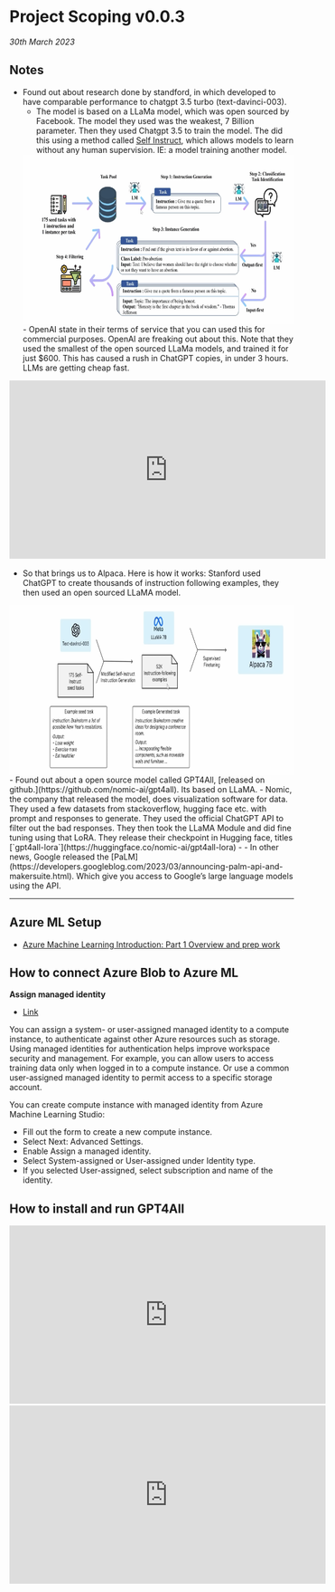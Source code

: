 # Project Scoping v0.0.3

*30th March 2023*



## Notes

- Found out about research done by standford, in which developed to have comparable performance to chatgpt 3.5 turbo (text-davinci-003).
   - The model is based on a LLaMa model, which was open sourced by Facebook. The model they used was the weakest, 7 Billion parameter. Then they used Chatgpt 3.5 to train the model. The did this using a method called [Self Instruct](https://arxiv.org/pdf/2212.10560.pdf), which allows models to learn without any human supervision. IE: a model training another model.
   <img src="../../../resources/images/project_documentation/scoping/self-instruct.png" style="height:300px; display: block; margin-right: auto; margin-left: auto;">
   - OpenAI state in their terms of service that you can used this for commercial purposes. OpenAI are freaking out about this. Note that they used the smallest of the open sourced LLaMa models, and trained it for just $600. This has caused a rush in ChatGPT copies, in under 3 hours. LLMs are getting cheap fast.

<center>
<iframe width="560" height="315" src="https://www.youtube.com/embed/xslW5sQOkC8" title="YouTube video player" frameborder="0" allow="accelerometer; autoplay; clipboard-write; encrypted-media; gyroscope; picture-in-picture; web-share" allowfullscreen></iframe>
</center>

   - So that brings us to Alpaca. Here is how it works: Stanford used ChatGPT to create thousands of instruction following examples, they then used an open sourced LLaMA model. 
   <img src="../../../resources/images/project_documentation/scoping/alpaca.png" style="height:300px; display: block; margin-right: auto; margin-left: auto;">
- Found out about a open source model called GPT4All, [released on github.](https://github.com/nomic-ai/gpt4all). Its based on LLaMA. 
   - Nomic, the company that released the model, does visualization software for data. They used a few datasets from stackoverflow, hugging face etc. with prompt and responses to generate. They used the official ChatGPT API to filter out the bad responses. They then took the LLaMA Module and did fine tuning using that LoRA. They release their checkpoint in Hugging face, titles [`gpt4all-lora`](https://huggingface.co/nomic-ai/gpt4all-lora)
   - 
- In other news, Google released the [PaLM](https://developers.googleblog.com/2023/03/announcing-palm-api-and-makersuite.html). Which give you access to Google’s large language models using the API. 

---

## Azure ML Setup

- [Azure Machine Learning Introduction: Part 1 Overview and prep work](https://www.red-gate.com/simple-talk/cloud/data-science/azure-machine-learning-introduction-part-1-overview-and-prep-work/)

## How to connect Azure Blob to Azure ML

**Assign managed identity**
- [Link](https://learn.microsoft.com/en-us/azure/machine-learning/how-to-create-manage-compute-instance?tabs=python#assign-managed-identity)

You can assign a system- or user-assigned managed identity to a compute instance, to authenticate against other Azure resources such as storage. Using managed identities for authentication helps improve workspace security and management. For example, you can allow users to access training data only when logged in to a compute instance. Or use a common user-assigned managed identity to permit access to a specific storage account.

You can create compute instance with managed identity from Azure Machine Learning Studio:

- Fill out the form to create a new compute instance.
- Select Next: Advanced Settings.
- Enable Assign a managed identity.
- Select System-assigned or User-assigned under Identity type.
- If you selected User-assigned, select subscription and name of the identity.


## How to install and run GPT4All

<center>

<iframe width="560" height="315" src="https://www.youtube.com/embed/GhRNIuTA2Z0" title="YouTube video player" frameborder="0" allow="accelerometer; autoplay; clipboard-write; encrypted-media; gyroscope; picture-in-picture; web-share" allowfullscreen></iframe>

</center>


<center>
<iframe width="560" height="315" src="https://www.youtube.com/embed/DDfUoQWnrfM" title="YouTube video player" frameborder="0" allow="accelerometer; autoplay; clipboard-write; encrypted-media; gyroscope; picture-in-picture; web-share" allowfullscreen></iframe>
</center>



